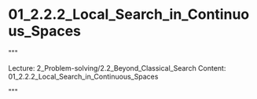 # 01_2.2.2_Local_Search_in_Continuous_Spaces

"""

Lecture: 2_Problem-solving/2.2_Beyond_Classical_Search
Content: 01_2.2.2_Local_Search_in_Continuous_Spaces

"""

